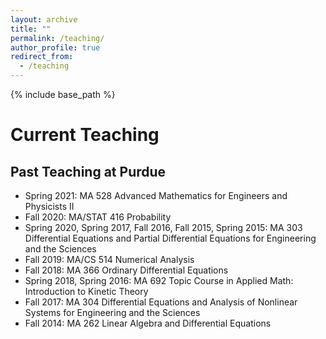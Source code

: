 ```yaml
---
layout: archive
title: ""
permalink: /teaching/
author_profile: true
redirect_from:
  - /teaching
---
```


{% include base_path %}

Current Teaching
======

<!--
[Spring 2021: MA 528 Advanced Mathematics for Engineers and Physicists II](https://jingweihu-math.github.io/webpage/teaching/2021-spring-teaching)
-->

## Past Teaching at Purdue
* Spring 2021: MA 528 Advanced Mathematics for Engineers and Physicists II
* Fall 2020: MA/STAT 416 Probability
* Spring 2020, Spring 2017, Fall 2016, Fall 2015, Spring 2015: MA 303 Differential Equations and Partial Differential Equations for Engineering and the Sciences
* Fall 2019: MA/CS 514 Numerical Analysis
* Fall 2018: MA 366 Ordinary Differential Equations
* Spring 2018, Spring 2016: MA 692 Topic Course in Applied Math: Introduction to Kinetic Theory
* Fall 2017: MA 304 Differential Equations and Analysis of Nonlinear Systems for Engineering and the Sciences
* Fall 2014: MA 262 Linear Algebra and Differential Equations

